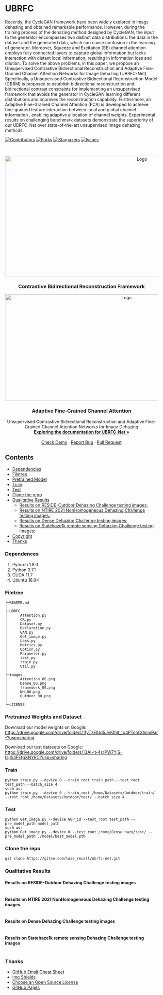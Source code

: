 # UBRFC
Recently, the CycleGAN framework have been widely explored in image dehazing and obtained remarkable performance. However, during the training process of the dehazing method designed by CycleGAN, the input to the generator encompasses two distinct data distributions: the data in the dataset and the generated data, which can cause confusion in the learning of generator. Moreover, Squeeze and Excitation (SE) channel attention employs fully connected layers to capture global information but lacks interaction with distant local information, resulting in information loss and dilution. To solve the above problems, in this paper, we propose an Unsupervised Contrastive Bidirectional Reconstruction and Adaptive Fine-Grained Channel Attention Networks for Image Dehazing (UBRFC-Net). Specifically, a Unsupervised Contrastive Bidirectional Reconstruction Model (CBRM) is proposed to establish bidirectional reconstruction and bidirectional contrast constraints for implementing an unsupervised framework that avoids the generator in CycleGAN learning different distributions and improves the reconstruction capability. Furthermore, an Adaptive Fine-Grained Channel Attention (FCA) is developed to achieve fine-grained feature interaction between local and global channel information , enabling adaptive allocation of channel weights. Experimental results on challenging benchmark datasets demonstrate the superiority of our UBRFC-Net over state-of-the-art unsupervised image dehazing methods.
<!-- PROJECT SHIELDS -->

[![Contributors][contributors-shield]][contributors-url]
[![Forks][forks-shield]][forks-url]
[![Stargazers][stars-shield]][stars-url]
[![Issues][issues-shield]][issues-url]

<!-- PROJECT LOGO -->
<br />

<p align="center">
  <a href="https://gitee.com/lose_recall/ubrfc-net">
    <img src="images/framework_00.png" alt="Logo" width="886.5" height="397.1">
  </a>
  <h3 align="center">Contrastive Bidirectional Reconstruction Framework</h3>
  <p align="center">
  <a href="https://gitee.com/lose_recall/ubrfc-net">
    <img src="images/Attention_00.png" alt="Logo" width="785" height="351">
  </a>
  </p>
  <h3 align="center">Adaptive Fine-Grained Channel Attention</h3>

  <p align="center">
    Unsupervised Contrastive Bidirectional Reconstruction and Adaptive Fine-Grained Channel Attention Networks for Image Dehazing
    <br />
    <a href="https://gitee.com/lose_recall/ubrfc-net"><strong>Exploring the documentation for UBRFC-Net »</strong></a>
    <br />
    <br />
    <a href="https://gitee.com/lose_recall/ubrfc-net">Check Demo</a>
    ·
    <a href="https://gitee.com/lose_recall/ubrfc-net/issues">Report Bug</a>
    ·
    <a href="https://gitee.com/lose_recall/ubrfc-net/issues">Pull Request</a>
  </p>

</p>

## Contents

- [Dependencies](#dependences)
- [Filetree](#filetree)
- [Pretrained Model](#pretrained-weights-and-dataset)
- [Train](#train)
- [Test](#test)
- [Clone the repo](#clone-the-repo)
- [Qualitative Results](#qualitative-results)
  - [Results on RESIDE-Outdoor Dehazing Challenge testing images:](#results-on-reside-outdoor-dehazing-challenge-testing-images)
  - [Results on NTIRE 2021 NonHomogeneous Dehazing Challenge testing images:](#results-on-ntire-2021-nonhomogeneous-dehazing-challenge-testing-images)
  - [Results on Dense Dehazing Challenge testing images:](#results-on-dense-dehazing-challenge-testing-images)
  - [Results on Statehaze1k remote sensing Dehazing Challenge testing images:](#results-on-statehaze1k-remote-sensing-dehazing-challenge-testing-images) 
- [Copyright](#copyright)
- [Thanks](#thanks)

### Dependences

1. Pytorch 1.8.0
2. Python 3.7.1
3. CUDA 11.7
4. Ubuntu 18.04

### Filetree
```
├─README.md
│
├─UBRFC
│      Attention.py
│      CR.py
│      Dataset.py
│      Declaration.py
│      GAN.py
│      Get_image.py
│      Loss.py
│      Metrics.py
│      Option.py
│      Parameter.py
│      test.py
│      train.py
│      Util.py
│
├─images
│      Attention_00.png
│      Dense_00.png
│      framework_00.png 
│      NH_00.png
│      Outdoor_00.png
│   
└─LICENSE
```
### Pretrained Weights and Dataset

Download our model weights on Google: https://drive.google.com/drive/folders/1fyTzElUd5JvKthlf_1o4PTcoC0mm9ar-?usp=sharing

Download our test datasets on Google: https://drive.google.com/drive/folders/13Al-It-4srPW7YjS-Iajl54FEtgXNYRC?usp=sharing

### Train

```shell
python train.py --device 0 --train_root train_path --test_root test_path --batch_size 4
such as:
python train.py --device 0 --train_root /home/Datasets/Outdoor/train/ --test_root /home/Datasets/Outdoor/test/ --batch_size 4
```

### Test

 ```shell
python Get_image.py --device GUP_id --test_root test_path --pre_model_path model_path
such as:
python Get_image.py --device 0 --test_root /home/Dense_hazy/test/ --pre_model_path ./model/best_model.pth
 ```

### Clone the repo

```sh
git clone https://gitee.com/lose_recall/ubrfc-net.git
```

### Qualitative Results

#### Results on RESIDE-Outdoor Dehazing Challenge testing images
<div style="text-align: center">
<img alt="" src="/images/Outdoor_00.png" style="display: inline-block;" />
</div>

#### Results on NTIRE 2021 NonHomogeneous Dehazing Challenge testing images
<div style="text-align: center">
<img alt="" src="/images/NH_00.png" style="display: inline-block;" />
</div>

#### Results on Dense Dehazing Challenge testing images
<div style="text-align: center">
<img alt="" src="/images/Dense_00.png" style="display: inline-block;" />
</div>

#### Results on Statehaze1k remote sensing Dehazing Challenge testing images
<div style="text-align: center">
<img alt="" src="/images/Haze1k_00.png" style="display: inline-block;" />
</div>







### Thanks


- [GitHub Emoji Cheat Sheet](https://www.webpagefx.com/tools/emoji-cheat-sheet)
- [Img Shields](https://shields.io)
- [Choose an Open Source License](https://choosealicense.com)
- [GitHub Pages](https://pages.github.com)


<!-- links -->
[contributors-shield]: https://img.shields.io/github/contributors/Lose-Code/UBRFC-Net.svg?style=flat-square
[contributors-url]: https://github.com/Lose-Code/UBRFC-Net/graphs/contributors
[forks-shield]: https://img.shields.io/github/forks/Lose-Code/UBRFC-Net.svg?style=flat-square
[forks-url]: https://github.com/Lose-Code/UBRFC-Net/network/members
[stars-shield]: https://img.shields.io/github/stars/Lose-Code/UBRFC-Net.svg?style=flat-square
[stars-url]: https://github.com/Lose-Code/UBRFC-Net/stargazers
[issues-shield]: https://img.shields.io/github/issues/Lose-Code/UBRFC-Net.svg?style=flat-square
[issues-url]: https://img.shields.io/github/issues/Lose-Code/UBRFC-Net.svg
[license-shield]: https://img.shields.io/github/license/Lose-Code/UBRFC-Net.svg?style=flat-square
[license-url]: https://github.com/Lose-Code/UBRFC-Net/blob/master/LICENSE
[linkedin-shield]: https://img.shields.io/badge/-LinkedIn-black.svg?style=flat-square&logo=linkedin&colorB=555
[linkedin-url]: https://linkedin.com/in/shaojintian
